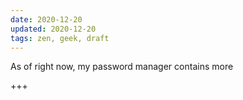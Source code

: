 ```yaml
---
date: 2020-12-20
updated: 2020-12-20
tags: zen, geek, draft
---
```

As of right now, my password manager contains more 

+++